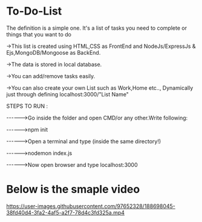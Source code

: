 # To-Do-List
The definition is a simple one. It's a list of tasks you need to complete or things that you want to do

->This list is created using HTML,CSS as FrontEnd and NodeJs/ExpressJs & Ejs,MongoDB/Mongoose as BackEnd.

->The data is stored in local database.

->You can add/remove tasks easily.

->You can also create your own List such as Work,Home etc.., Dynamically just through defining localhost:3000/"List Name"

 STEPS TO RUN :
 
 ------>Go inside the folder and open CMD/or any other.Write following:
 
 ------>npm init
 
 ------>Open a terminal and type (inside the same directory!)
 
 ------>nodemon index.js 
 
 ------>Now open browser and type localhost:3000
 <h1>Below is the smaple video</h1>
 
 https://user-images.githubusercontent.com/97652328/188698045-38fd40d4-3fa2-4af5-a2f7-78d4c3fd325a.mp4
 
